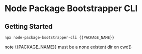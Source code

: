 # Node Package Bootstrapper CLI

## Getting Started

```bash
npx node-package-bootstrapper-cli {{PACKAGE_NAME}}
```

note {{PACKAGE_NAME}} must be a none existent dir on cwd()
